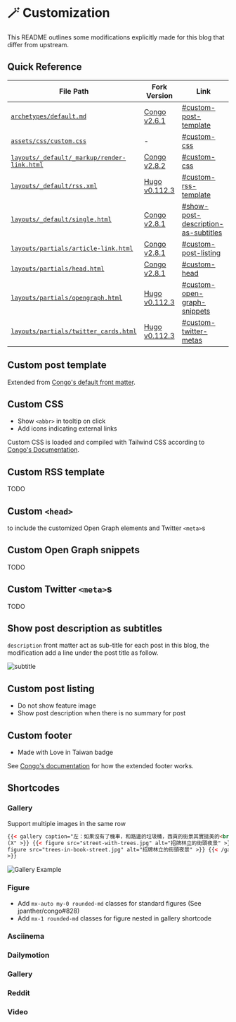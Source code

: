 # 🪄 Customization

This README outlines some modifications explicitly made for this blog that differ from upstream.

## Quick Reference

| File Path                                                                        | Fork Version                                                                                                      | Link                                                                       |
| -------------------------------------------------------------------------------- | ----------------------------------------------------------------------------------------------------------------- | -------------------------------------------------------------------------- |
| [`archetypes/default.md`](../archetypes/default.md)                              | [Congo v2.6.1](https://github.com/jpanther/congo/blob/v2.6.1/archetypes/default.md)                               | [#custom-post-template](#custom-post-template)                             |
| [`assets/css/custom.css`](../assets/css/custom.css)                              | -                                                                                                                 | [#custom-css](#custom-css)                                                 |
| [`layouts/_default/_markup/render-link.html`](_default/_markup/render-link.html) | [Congo v2.8.2](https://github.com/jpanther/congo/blob/v2.8.2/layouts/_default/_markup/render-link.html)           | [#custom-css](#custom-css)                                                 |
| [`layouts/_default/rss.xml`](_default/rss.xml)                                   | [Hugo v0.112.3](https://github.com/gohugoio/hugo/blob/v0.112.3/tpl/tplimpl/embedded/templates/_default/rss.xml)   | [#custom-rss-template](#custom-rss-template)                               |
| [`layouts/_default/single.html`](_default/single.html)                           | [Congo v2.8.1](https://github.com/jpanther/congo/blob/v2.8.1/layouts/_default/single.html)                        | [#show-post-description-as-subtitles](#show-post-description-as-subtitles) |
| [`layouts/partials/article-link.html`](partials/article-link.html)               | [Congo v2.8.1](https://github.com/jpanther/congo/blob/v2.8.1/layouts/partials/article-link.html)                  | [#custom-post-listing](#custom-post-listing)                               |
| [`layouts/partials/head.html`](partials/head.html)                               | [Congo v2.8.1](https://github.com/jpanther/congo/blob/v2.8.1/layouts/partials/head.html)                          | [#custom-head](#custom-head)                                               |
| [`layouts/partials/opengraph.html`](partials/opengraph.html)                     | [Hugo v0.112.3](https://github.com/gohugoio/hugo/blob/v0.112.3/tpl/tplimpl/embedded/templates/opengraph.html)     | [#custom-open-graph-snippets](#custom-open-graph-snippets)                 |
| [`layouts/partials/twitter_cards.html`](partials/twitter_cards.html)             | [Hugo v0.112.3](https://github.com/gohugoio/hugo/blob/v0.112.3/tpl/tplimpl/embedded/templates/twitter_cards.html) | [#custom-twitter-metas](#custom-twitter-metas)                             |

## Custom post template

Extended from [Congo's default front matter](https://jpanther.github.io/congo/docs/front-matter/).

## Custom CSS

- Show `<abbr>` in tooltip on click
- Add icons indicating external links

Custom CSS is loaded and compiled with Tailwind CSS according to [Congo's Documentation](https://jpanther.github.io/congo/docs/advanced-customisation/#overriding-the-stylesheet).

## Custom RSS template

TODO

## Custom `<head>`

to include the customized Open Graph elements and Twitter `<meta>`s

## Custom Open Graph snippets

TODO

## Custom Twitter `<meta>`s

TODO

## Show post description as subtitles

`description` front matter act as sub-title for each post in this blog, the modification add a line under the post title as follow.

![subtitle](https://github.com/tomy0000000/blog/assets/23290356/28726984-9eba-4a85-9c23-a5e87be1c517)

## Custom post listing

- Do not show feature image
- Show post description when there is no summary for post

## Custom footer

- Made with Love in Taiwan badge

See [Congo's documentation](https://jpanther.github.io/congo/docs/partials/#head-and-footer) for how the extended footer works.

## Shortcodes

### Gallery

Support multiple images in the same row

```html
{{< gallery caption="左：如果沒有了機車，和路邊的垃圾桶，西貢的街景其實挺美的<br />右：書街充滿書香，也充滿樹香
(X" >}} {{< figure src="street-with-trees.jpg" alt="招牌林立的街頭夜景" >}} {{<
figure src="trees-in-book-street.jpg" alt="招牌林立的街頭夜景" >}} {{< /gallery
>}}
```

![Gallery Example](https://github.com/tomy0000000/blog/assets/23290356/0d47be61-89d0-432f-81c3-310814d1ae9c)

### Figure

- Add `mx-auto my-0 rounded-md` classes for standard figures (See jpanther/congo#828)
- Add `mx-1 rounded-md` classes for figure nested in gallery shortcode

### Asciinema

### Dailymotion

### Gallery

### Reddit

### Video
